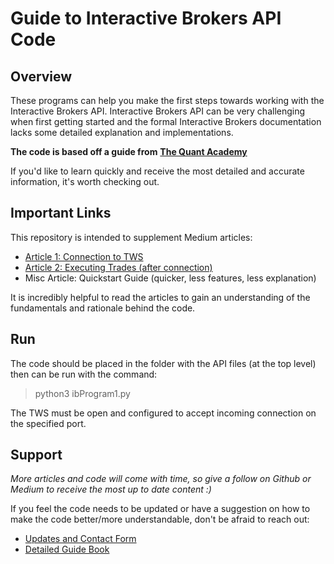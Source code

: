 # Guide to Interactive Brokers API Code

## Overview 

These programs can help you make the first steps towards working with the Interactive Brokers API. Interactive Brokers API can be very challenging when first getting started and the formal Interactive Brokers documentation lacks some detailed explanation and implementations. 

**The code is based off a guide from** [**The Quant Academy**](https://thequantacademy.com/ "The Quant Academy Website")

If you'd like to learn quickly and receive the most detailed and accurate information, it's worth checking out.

## Important Links

This repository is intended to supplement Medium articles:
- [Article 1: Connection to TWS](https://medium.com/@corbinbalzan/structure-and-communicating-with-interactive-brokers-api-python-78ed9dcaccd7 "Medium Article")
- [Article 2: Executing Trades (after connection)](https://medium.com/@corbinbalzan/executing-orders-on-interactive-brokers-api-how-to-guide-b8fb6059a0f0 "Medium Article")
- Misc Article: Quickstart Guide (quicker, less features, less explanation)

It is incredibly helpful to read the articles to gain an understanding of the fundamentals and rationale behind the code. 

## Run

The code should be placed in the folder with the API files (at the top level) then can be run with the command: 

> python3 ibProgram1.py

The TWS must be open and configured to accept incoming connection on the specified port.

## Support

*More articles and code will come with time, so give a follow on Github or Medium to receive the most up to date content :)*

If you feel the code needs to be updated or have a suggestion on how to make the code better/more understandable, don't be afraid to reach out:

- [Updates and Contact Form](https://bit.ly/updatesform "Updated Form")
- [Detailed Guide Book](https://thequantacademy.com)



